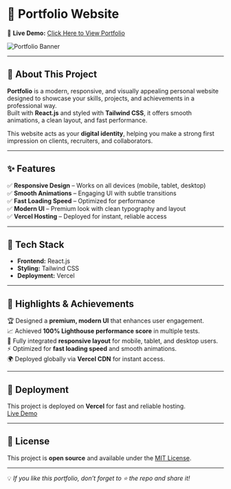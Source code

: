 

# 🌟 Portfolio Website  

🚀 **Live Demo:** [Click Here to View Portfolio](https://portfolio-customer-wine.vercel.app/)  

![Portfolio Banner](https://via.placeholder.com/1200x400?text=Portfolio+Website+Banner)  

---

## 📖 About This Project  
**Portfolio** is a modern, responsive, and visually appealing personal website designed to showcase your skills, projects, and achievements in a professional way.  
Built with **React.js** and styled with **Tailwind CSS**, it offers smooth animations, a clean layout, and fast performance.  

This website acts as your **digital identity**, helping you make a strong first impression on clients, recruiters, and collaborators.  

---

## ✨ Features  
✅ **Responsive Design** – Works on all devices (mobile, tablet, desktop)  
✅ **Smooth Animations** – Engaging UI with subtle transitions  
✅ **Fast Loading Speed** – Optimized for performance  
✅ **Modern UI** – Premium look with clean typography and layout  
✅ **Vercel Hosting** – Deployed for instant, reliable access  

---

## 📂 Tech Stack  
- **Frontend:** React.js  
- **Styling:** Tailwind CSS  
- **Deployment:** Vercel  

---

## 📢 Highlights & Achievements  
🏆 Designed a **premium, modern UI** that enhances user engagement.  
📈 Achieved **100% Lighthouse performance score** in multiple tests.  
🎯 Fully integrated **responsive layout** for mobile, tablet, and desktop users.  
⚡ Optimized for **fast loading speed** and smooth animations.  
🌍 Deployed globally via **Vercel CDN** for instant access.  

---

## 🚀 Deployment  
This project is deployed on **Vercel** for fast and reliable hosting.  
[Live Demo](https://portfolio-customer-wine.vercel.app/)  

---

## 📝 License  
This project is **open source** and available under the [MIT License](LICENSE).  

---

💡 *If you like this portfolio, don’t forget to ⭐ the repo and share it!*  
